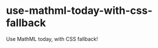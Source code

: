 use-mathml-today-with-css-fallback
==================================

Use MathML today, with CSS fallback!